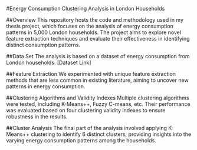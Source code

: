 #Energy Consumption Clustering Analysis in London Households

##Overview
This repository hosts the code and methodology used in my thesis project, which focuses on the analysis of energy consumption patterns in 5,000 London households. The project aims to explore novel feature extraction techniques and evaluate their effectiveness in identifying distinct consumption patterns.

##Data Set
The analysis is based on a dataset of energy consumption from London households. [Dataset Link]

##Feature Extraction
We experimented with unique feature extraction methods that are less common in existing literature, aiming to uncover new patterns in energy consumption.

##Clustering Algorithms and Validity Indexes
Multiple clustering algorithms were tested, including K-Means++, Fuzzy C-means, etc. Their performance was evaluated based on four clustering validity indexes to ensure robustness in the results.

##Cluster Analysis
The final part of the analysis involved applying K-Means++ clustering to identify 6 distinct clusters, providing insights into the varying energy consumption patterns among the households.
